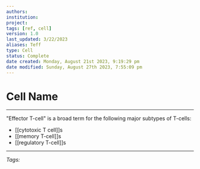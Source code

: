 ```yaml
---
authors: 
institution: 
project: 
tags: [ref, cell]
version: 1.0
last_updated: 3/22/2023
aliases: Teff
type: Cell
status: Complete
date created: Monday, August 21st 2023, 9:19:29 pm
date modified: Sunday, August 27th 2023, 7:55:09 pm
---
```


# Cell Name
---
"Effector T-cell" is a broad term for the following major subtypes of T-cells:
- [[cytotoxic T cell]]s
- [[memory T-cell]]s
- [[regulatory T-cell]]s

---
_Tags:_